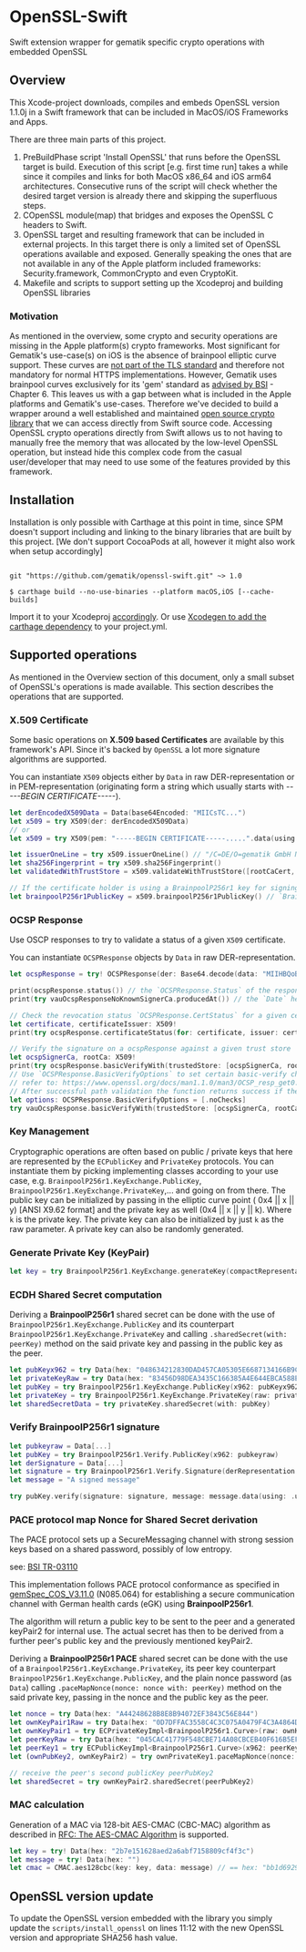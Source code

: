 # OpenSSL-Swift

Swift extension wrapper for gematik specific crypto operations with embedded OpenSSL

## Overview

This Xcode-project downloads, compiles and embeds OpenSSL version 1.1.0j in a Swift framework that can be included
in MacOS/iOS Frameworks and Apps.

There are three main parts of this project.

1. PreBuildPhase script 'Install OpenSSL' that runs before the OpenSSL target is build.
   Execution of this script [e.g. first time run] takes a while since it compiles and links
   for both MacOS x86_64 and iOS arm64 architectures. Consecutive runs of the script will
   check whether the desired target version is already there and skipping the superfluous steps.
2. COpenSSL module(map) that bridges and exposes the OpenSSL C headers to Swift.
3. OpenSSL target and resulting framework that can be included in external projects.
   In this target there is only a limited set of OpenSSL operations available and exposed.
   Generally speaking the ones that are not available in any of the Apple platform included frameworks:
   Security.framework, CommonCrypto and even CryptoKit.
4. Makefile and scripts to support setting up the Xcodeproj and building OpenSSL libraries

### Motivation

As mentioned in the overview, some crypto and security operations are missing in the Apple platform(s)
crypto frameworks. Most significant for Gematik's use-case(s) on iOS is the absence of brainpool elliptic curve support.
These curves are [not part of the TLS standard](https://tools.ietf.org/html/rfc4492#section-5.1.1) and therefore not mandatory for normal HTTPS implementations.
However, Gematik uses brainpool curves exclusively for its 'gem' standard as [advised by BSI](https://www.bsi.bund.de/SharedDocs/Downloads/EN/BSI/Publications/TechGuidelines/TR03111/BSI-TR-03111_V-2-1_pdf.pd) - Chapter 6.
This leaves us with a gap between what is included in the Apple platforms and Gematik's use-cases.
Therefore we've decided to build a wrapper around a well established and maintained [open source crypto
library](https://github.com/openssl/openssl) that we can access directly from Swift source code.
Accessing OpenSSL crypto operations directly from Swift allows us to not having to manually free the
memory that was allocated by the low-level OpenSSL operation, but instead hide this complex code from
the casual user/developer that may need to use some of the features provided by this framework.

## Installation

Installation is only possible with Carthage at this point in time, since SPM doesn't support including and linking to
the binary libraries that are built by this project. [We don't support CocoaPods at all, however it might also work when setup accordingly]

```Cartfile

git "https://github.com/gematik/openssl-swift.git" ~> 1.0
```

```shell script
$ carthage build --no-use-binaries --platform macOS,iOS [--cache-builds]
```

Import it to your Xcodeproj [accordingly](https://github.com/Carthage/Carthage#adding-frameworks-to-an-application).
Or use [Xcodegen to add the carthage dependency](https://github.com/yonaskolb/XcodeGen/blob/master/Docs/Usage.md#carthage) to your project.yml.

## Supported operations

As mentioned in the Overview section of this document, only a small subset of OpenSSL's operations is made available.
This section describes the operations that are supported.

### X.509 Certificate

Some basic operations on **X.509 based Certificates** are available by this framework's API. Since it's
backed by `OpenSSL` a lot more signature algorithms are supported.

You can instantiate `X509` objects either by `Data` in raw DER-representation or in PEM-representation
(originating form a string which usually starts with *-----BEGIN CERTIFICATE-----*).

```swift
let derEncodedX509Data = Data(base64Encoded: "MIICsTC...")
let x509 = try X509(der: derEncodedX509Data)   
// or
let x509 = try X509(pem: "-----BEGIN CERTIFICATE-----.....".data(using: .ascii))

let issuerOneLine = try x509.issuerOneLine() // "/C=DE/O=gematik GmbH NOT-VALID/OU=Komponenten-CA der Telematikinfrastruktur/CN=GEM.KOMP-CA10 TEST-ONLY"
let sha256Fingerprint = try x509.sha256Fingerprint()
let validatedWithTrustStore = x509.validateWithTrustStore([rootCaCert, otherCaCert])

// If the certificate holder is using a BrainpoolP256r1 key for signing, you can retrieve the public counterpart conveniently
let brainpoolP256r1PublicKey = x509.brainpoolP256r1PublicKey() // `BrainpoolP256r1.Verify.PublicKey?`
```

### OCSP Response

Use OSCP responses to try to validate a status of a given `X509` certificate. 

You can instantiate `OCSPResponse` objects by `Data` in raw DER-representation.

```swift
let ocspResponse = try! OCSPResponse(der: Base64.decode(data: "MIIHBQoBAKCCBv4wggb6Bgkr..."))

print(ocspResponse.status()) // the `OCSPResponse.Status` of the response itself, e.g. .successful, .tryLater ...
print(try vauOcspResponseNoKnownSignerCa.producedAt()) // the `Date` held in the `producedAt` field of the response 

// Check the revocation status `OCSPResponse.CertStatus` for a given certificate with a ocspResponse.
let certificate, certificateIssuer: X509!
print(try ocspResponse.certificateStatus(for: certificate, issuer: certificateIssuer)) // .good, .revoked ...

// Verify the signature on a ocspResponse against a given trust store
let ocspSignerCa, rootCa: X509!
print(try ocspResponse.basicVerifyWith(trustedStore: [ocspSignerCa, rootCa])) // true, false
// Use `OCSPResponse.BasicVerifyOptions` to set certain basic-verify check flags 
// refer to: https://www.openssl.org/docs/man1.1.0/man3/OCSP_resp_get0.html -> OCSP_basic_verify()
// After successful path validation the function returns success if the OCSP_NOCHECKS flag is set.
let options: OCSPResponse.BasicVerifyOptions = [.noChecks]
try vauOcspResponse.basicVerifyWith(trustedStore: [ocspSignerCa, rootCa], options: options)
```

### Key Management

Cryptographic operations are often based on public / private keys that here are represented by the
`ECPublicKey` and `PrivateKey` protocols.
You can instantiate them by picking implementing classes according to your use case,
e.g. `BrainpoolP256r1.KeyExchange.PublicKey`, `BrainpoolP256r1.KeyExchange.PrivateKey`,... and going on from there.
The public key can be initialized by passing in the elliptic curve point ( 0x4 || x || y) [ANSI X9.62 format] and the
private key as well (0x4 || x || y || k). Where `k` is the private key. The private key can also be initialized by
just `k` as the raw parameter.
A private key can also be randomly generated.

### Generate Private Key (KeyPair)

```swift
let key = try BrainpoolP256r1.KeyExchange.generateKey(compactRepresentable: true)
```

### ECDH Shared Secret computation

Deriving a **BrainpoolP256r1** shared secret can be done with the use of `BrainpoolP256r1.KeyExchange.PublicKey` and its
counterpart `BrainpoolP256r1.KeyExchange.PrivateKey` and calling `.sharedSecret(with: peerKey)` method on the said
private key and passing in the public key as the peer.

```swift
let pubKeyx962 = try Data(hex: "048634212830DAD457CA05305E6687134166B9C21A65FFEBF555F4E75DFB04888866E4B6843624CBDA43C97EA89968BC41FD53576F82C03EFA7D601B9FACAC2B29")
let privateKeyRaw = try Data(hex: "83456D98DEA3435C166385A4E644EBCA588E8A0AA7C811F51FCC736368630206")
let pubKey = try BrainpoolP256r1.KeyExchange.PublicKey(x962: pubKeyx962)
let privateKey = try BrainpoolP256r1.KeyExchange.PrivateKey(raw: privateKeyRaw)
let sharedSecretData = try privateKey.sharedSecret(with: pubKey)
```

### Verify BrainpoolP256r1 signature

```swift
let pubkeyraw = Data[...]
let pubKey = try BrainpoolP256r1.Verify.PublicKey(x962: pubkeyraw)
let derSignature = Data[...]
let signature = try BrainpoolP256r1.Verify.Signature(derRepresentation: derSignature)
let message = "A signed message"

try pubKey.verify(signature: signature, message: message.data(using: .utf8)!)
```

### PACE protocol map Nonce for Shared Secret derivation

The PACE protocol sets up a SecureMessaging channel with strong session keys based on a shared password,
possibly of low entropy.

see: [BSI TR-03110](https://www.bsi.bund.de/EN/Publications/TechnicalGuidelines/TR03110/BSITR03110.html)

This implementation follows PACE protocol conformance as specified in
[gemSpec_COS_V3.11.0](https://www.vesta-gematik.de/standard/formhandler/64/gemSpec_COS_V3_10_0.pdf) (N085.064)
for establishing a secure communication channel with German health cards (eGK) using **BrainpoolP256r1**.

The algorithm will return a public key to be sent to the peer and a generated keyPair2 for internal use.
The actual secret has then to be derived from a further peer's public key and the previously mentioned keyPair2.

Deriving a **BrainpoolP256r1 PACE** shared secret can be done with the use of a
`BrainpoolP256r1.KeyExchange.PrivateKey`, its peer key counterpart `BrainpoolP256r1.KeyExchange.PublicKey`,
and the plain nonce password (as `Data`) calling `.paceMapNonce(nonce: nonce with: peerKey)` method on the said
private key, passing in the nonce and the public key as the peer.

```swift
let nonce = try Data(hex: "A44248628B8E8B94072EF3843C56E844")
let ownKeyPair1Raw = try Data(hex: "0D7DFFAC3558C4C3C075A0479F4C3A4864DBD8E686CDB154DD0BDD0BA7CE4D51")
let ownKeyPair1 = try ECPrivateKeyImpl<BrainpoolP256r1.Curve>(raw: ownKeyPair1Raw)
let peerKeyRaw = try Data(hex: "045CAC41779F548CBE714A08CBCEB40F616B5EFDD59DD3345802027DCB0C3FB02B20DC7A458B7744102DE98D350D4399FEC0F8CC5CCE50317A2CEE3CB418A4DA41")
let peerKey1 = try ECPublicKeyImpl<BrainpoolP256r1.Curve>(x962: peerKeyRaw)
let (ownPubKey2, ownKeyPair2) = try ownPrivateKey1.paceMapNonce(nonce: nonce, peerKey1: peerKey1)

// receive the peer's second publicKey peerPubKey2
let sharedSecret = try ownKeyPair2.sharedSecret(peerPubKey2)
```

### MAC calculation

Generation of a MAC via 128-bit AES-CMAC (CBC-MAC) algorithm as described in 
[RFC: The AES-CMAC Algorithm](https://tools.ietf.org/html/rfc4493) is supported.

```swift
let key = try! Data(hex: "2b7e151628aed2a6abf7158809cf4f3c")
let message = try! Data(hex: "")
let cmac = CMAC.aes128cbc(key: key, data: message) // == hex: "bb1d6929e95937287fa37d129b756746"
```

## OpenSSL version update

To update the OpenSSL version embedded with the library you simply update the `scripts/install_openssl` on lines 11:12
with the new OpenSSL version and appropriate SHA256 hash value.